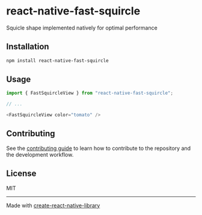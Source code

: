 # react-native-fast-squircle

Squicle shape implemented natively for optimal performance

## Installation


```sh
npm install react-native-fast-squircle
```


## Usage


```js
import { FastSquircleView } from "react-native-fast-squircle";

// ...

<FastSquircleView color="tomato" />
```


## Contributing

See the [contributing guide](CONTRIBUTING.md) to learn how to contribute to the repository and the development workflow.

## License

MIT

---

Made with [create-react-native-library](https://github.com/callstack/react-native-builder-bob)
